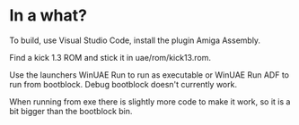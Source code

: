 # In a what?
 
To build, use Visual Studio Code, install the plugin Amiga Assembly.

Find a kick 1.3 ROM and stick it in uae/rom/kick13.rom. 

Use the launchers WinUAE Run to run as executable or WinUAE Run ADF to run from bootblock. Debug bootblock doesn't currently work.

When running from exe there is slightly more code to make it work, so it is a bit bigger than the bootblock bin. 
